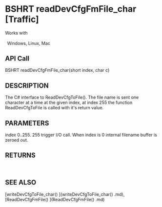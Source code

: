 # BSHRT readDevCfgFmFile_char [Traffic]

Works with <p class="s1" style="padding-top: 2pt;padding-left: 5pt;text-indent: 0pt;text-align: left;"><a name="bookmark377">&zwnj;</a>Windows, Linux, Mac<a name="bookmark378">&zwnj;</a></p>

## API Call
BSHRT readDevCfgFmFile_char(short index, char c)
## DESCRIPTION
The C# interface to ReadDevCfgToFile(). The file name is sent one character at a time at the given index, at index 255 the function ReadDevCfgToFile is called with it&#39;s return value.

## PARAMETERS
index 0..255. 255 trigger I/O call. When index is 0 internal filename buffer is zeroed out.

## RETURNS
<br/>

## SEE ALSO
[writeDevCfgToFile_char() ](writeDevCfgToFile_char() .md), [ReadDevCfgFmFile() ](ReadDevCfgFmFile() .md)
